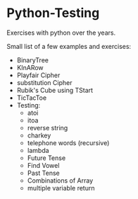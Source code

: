 Python-Testing
==============

Exercises with python over the years.

Small list of a few examples and exercises:

- BinaryTree
- KInARow
- Playfair Cipher
- substitution Cipher
- Rubik's Cube using TStart
- TicTacToe
- Testing:
	- atoi
	- itoa
	- reverse string
	- charkey
	- telephone words (recursive)
	- lambda
	- Future Tense
	- Find Vowel
	- Past Tense
	- Combinations of Array
	- multiple variable return